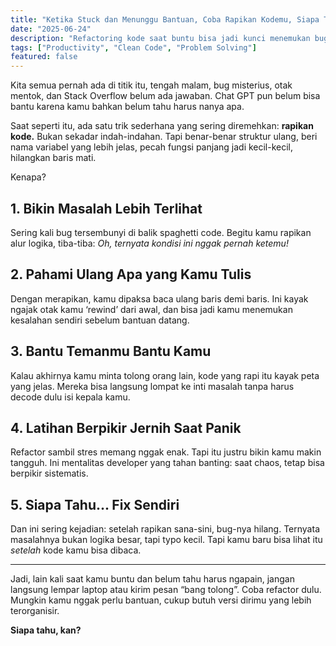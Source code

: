 ```yaml
---
title: "Ketika Stuck dan Menunggu Bantuan, Coba Rapikan Kodemu, Siapa Tahu…"
date: "2025-06-24"
description: "Refactoring kode saat buntu bisa jadi kunci menemukan bug dan membantu proses debugging."
tags: ["Productivity", "Clean Code", "Problem Solving"]
featured: false
---
```


Kita semua pernah ada di titik itu, tengah malam, bug misterius, otak mentok, dan Stack Overflow belum ada jawaban. Chat GPT pun belum bisa bantu karena kamu bahkan belum tahu harus nanya apa.

Saat seperti itu, ada satu trik sederhana yang sering diremehkan: **rapikan kode.** Bukan sekadar indah-indahan. Tapi benar-benar struktur ulang, beri nama variabel yang lebih jelas, pecah fungsi panjang jadi kecil-kecil, hilangkan baris mati.

Kenapa?

## 1. Bikin Masalah Lebih Terlihat

Sering kali bug tersembunyi di balik spaghetti code. Begitu kamu rapikan alur logika, tiba-tiba: _Oh, ternyata kondisi ini nggak pernah ketemu!_

## 2. Pahami Ulang Apa yang Kamu Tulis

Dengan merapikan, kamu dipaksa baca ulang baris demi baris. Ini kayak ngajak otak kamu ‘rewind’ dari awal, dan bisa jadi kamu menemukan kesalahan sendiri sebelum bantuan datang.

## 3. Bantu Temanmu Bantu Kamu

Kalau akhirnya kamu minta tolong orang lain, kode yang rapi itu kayak peta yang jelas. Mereka bisa langsung lompat ke inti masalah tanpa harus decode dulu isi kepala kamu.

## 4. Latihan Berpikir Jernih Saat Panik

Refactor sambil stres memang nggak enak. Tapi itu justru bikin kamu makin tangguh. Ini mentalitas developer yang tahan banting: saat chaos, tetap bisa berpikir sistematis.

## 5. Siapa Tahu... Fix Sendiri

Dan ini sering kejadian: setelah rapikan sana-sini, bug-nya hilang. Ternyata masalahnya bukan logika besar, tapi typo kecil. Tapi kamu baru bisa lihat itu _setelah_ kode kamu bisa dibaca.

---

Jadi, lain kali saat kamu buntu dan belum tahu harus ngapain, jangan langsung lempar laptop atau kirim pesan “bang tolong”. Coba refactor dulu. Mungkin kamu nggak perlu bantuan, cukup butuh versi dirimu yang lebih terorganisir.

**Siapa tahu, kan?**
